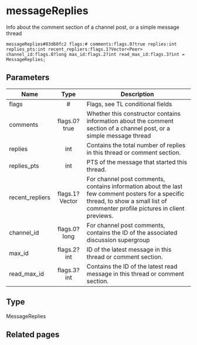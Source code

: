 # messageReplies
Info about the comment section of a channel post, or a simple message thread

```
messageReplies#83d60fc2 flags:# comments:flags.0?true replies:int replies_pts:int recent_repliers:flags.1?Vector<Peer> channel_id:flags.0?long max_id:flags.2?int read_max_id:flags.3?int = MessageReplies;
```

## Parameters
| Name | Type | Description |
| ---- | :----: | ----------- |
| flags | # | Flags, see TL conditional fields |
| comments | flags.0?true | Whether this constructor contains information about the comment section of a channel post, or a simple message thread |
| replies | int | Contains the total number of replies in this thread or comment section. |
| replies_pts | int | PTS of the message that started this thread. |
| recent_repliers | flags.1?Vector<Peer> | For channel post comments, contains information about the last few comment posters for a specific thread, to show a small list of commenter profile pictures in client previews. |
| channel_id | flags.0?long | For channel post comments, contains the ID of the associated discussion supergroup |
| max_id | flags.2?int | ID of the latest message in this thread or comment section. |
| read_max_id | flags.3?int | Contains the ID of the latest read message in this thread or comment section. |


## Type
MessageReplies

## Related pages
